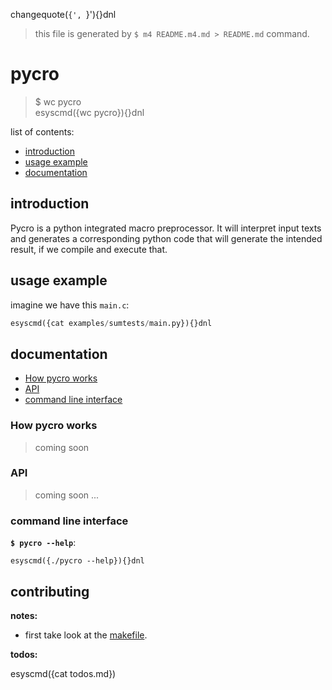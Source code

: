 changequote(`{', `}'){}dnl

> this file is generated by `$ m4 README.m4.md > README.md` command.

# pycro

> $ wc pycro \
  esyscmd({wc pycro}){}dnl

list of contents:
- [introduction](#introduction)
- [usage example](#usage-example)
- [documentation](#documentation)

## introduction
Pycro is a python integrated macro preprocessor. It will interpret input texts
and generates a corresponding python code that will generate the intended
result, if we compile and execute that.

## usage example
imagine we have this `main.c`:
```python
esyscmd({cat examples/sumtests/main.py}){}dnl
```

## documentation
- [How pycro works](#How-pycro-works)
- [API](#API)
- [command line interface](#command-line-interface)

### How pycro works
> coming soon

### API
> coming soon ...

### command line interface
__`$ pycro --help`__:
```
esyscmd({./pycro --help}){}dnl
```

## contributing
__notes:__
- first take look at the [makefile](makefile).

__todos:__

esyscmd({cat todos.md})

